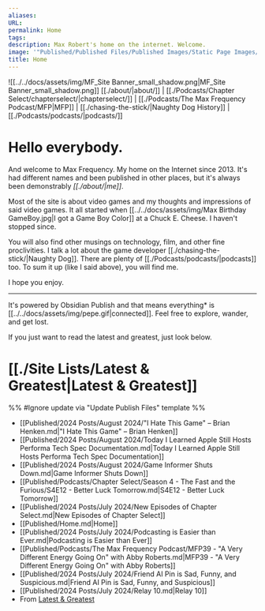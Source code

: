 ```yaml
---
aliases: 
URL: 
permalink: Home
tags: 
description: Max Robert's home on the internet. Welcome.
image: '"Published/Published Files/Published Images/Static Page Images/MF_Site.png"'
title: Home
---
```

![[../../docs/assets/img/MF_Site Banner_small_shadow.png|MF_Site Banner_small_shadow.png]]
[[./about/|about/]] | [[./Podcasts/Chapter Select/chapterselect/|chapterselect/]] | [[./Podcasts/The Max Frequency Podcast/MFP|MFP]] | [[./chasing-the-stick/|Naughty Dog History]] | [[./Podcasts/podcasts/|podcasts/]]
# Hello everybody.

And welcome to Max Frequency. My home on the Internet since 2013. It's had different names and been published in other places, but it's always been demonstrably *[[./about/|me]]*.

Most of the site is about video games and my thoughts and impressions of said video games. It all started when [[../../docs/assets/img/Max Birthday GameBoy.jpg|I got a Game Boy Color]] at a Chuck E. Cheese. I haven't stopped since. 

You will also find other musings on technology, film, and other fine proclivities. I talk a lot about the game developer [[./chasing-the-stick/|Naughty Dog]]. There are plenty of [[./Podcasts/podcasts/|podcasts]] too. To sum it up (like I said above), you will find me. 

I hope you enjoy.

---
It's powered by Obsidian Publish and that means everything* is [[../../docs/assets/img/pepe.gif|connected]]. Feel free to explore, wander, and get lost. 

If you just want to read the latest and greatest, just look below.
# [[./Site Lists/Latest & Greatest|Latest & Greatest]]

%% #Ignore update via "Update Publish Files" template %% 

- [[Published/2024 Posts/August 2024/"I Hate This Game" – Brian Henken.md|"I Hate This Game" – Brian Henken]]
- [[Published/2024 Posts/August 2024/Today I Learned Apple Still Hosts Performa Tech Spec Documentation.md|Today I Learned Apple Still Hosts Performa Tech Spec Documentation]]
- [[Published/2024 Posts/August 2024/Game Informer Shuts Down.md|Game Informer Shuts Down]]
- [[Published/Podcasts/Chapter Select/Season 4 - The Fast and the Furious/S4E12 - Better Luck Tomorrow.md|S4E12 - Better Luck Tomorrow]]
- [[Published/2024 Posts/July 2024/New Episodes of Chapter Select.md|New Episodes of Chapter Select]]
- [[Published/Home.md|Home]]
- [[Published/2024 Posts/July 2024/Podcasting is Easier than Ever.md|Podcasting is Easier than Ever]]
- [[Published/Podcasts/The Max Frequency Podcast/MFP39 - "A Very Different Energy Going On" with Abby Roberts.md|MFP39 - "A Very Different Energy Going On" with Abby Roberts]]
- [[Published/2024 Posts/July 2024/Friend AI Pin is Sad, Funny, and Suspicious.md|Friend AI Pin is Sad, Funny, and Suspicious]]
- [[Published/2024 Posts/July 2024/Relay 10.md|Relay 10]]
- From [Latest & Greatest]({{url}})
